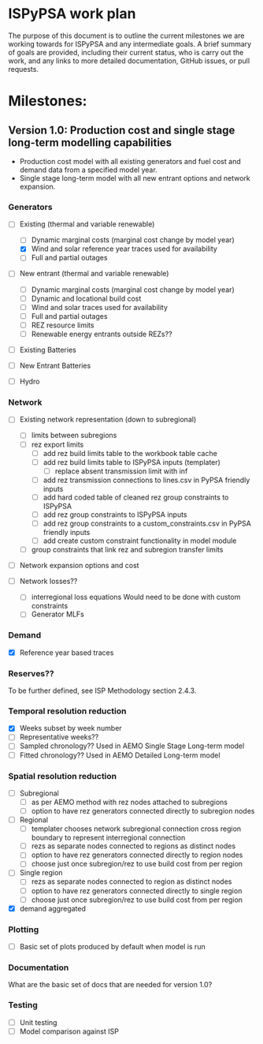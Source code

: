 # ISPyPSA work plan

The purpose of this document is to outline the current milestones we are working towards for ISPyPSA and any 
intermediate goals. A brief summary of goals are provided, including their current status, who is carry out the work,
and any links to more detailed documentation, GitHub issues, or pull requests.

# Milestones:

## Version 1.0: Production cost and single stage long-term modelling capabilities

- Production cost model with all existing generators and fuel cost and demand data from a specified model year.
- Single stage long-term model with all new entrant options and network expansion.

### Generators 

- [ ] Existing (thermal and variable renewable)
  - [ ] Dynamic marginal costs (marginal cost change by model year)
  - [x] Wind and solar reference year traces used for availability
  - [ ] Full and partial outages

- [ ] New entrant (thermal and variable renewable)
  - [ ] Dynamic marginal costs (marginal cost change by model year)
  - [ ] Dynamic and locational build cost
  - [ ] Wind and solar traces used for availability
  - [ ] Full and partial outages 
  - [ ] REZ resource limits
  - [ ] Renewable energy entrants outside REZs??

- [ ] Existing Batteries

- [ ] New Entrant Batteries

- [ ] Hydro

### Network

- [ ] Existing network representation (down to subregional)
  - [ ] limits between subregions
  - [ ] rez export limits
    - [ ] add rez build limits table to the workbook table cache
    - [ ] add rez build limits table to ISPyPSA inputs (templater)
      - [ ] replace absent transmission limit with inf
    - [ ] add rez transmission connections to lines.csv in PyPSA friendly inputs
    - [ ] add hard coded table of cleaned rez group constraints to ISPyPSA
    - [ ] add rez group constraints to ISPyPSA inputs
    - [ ] add rez group constraints to a custom_constraints.csv in PyPSA friendly inputs
    - [ ] add create custom constraint functionality in model module

  - [ ] group constraints that link rez and subregion transfer limits
  
- [ ] Network expansion options and cost

- [ ] Network losses??
  - [ ] interregional loss equations
    Would need to be done with custom constraints 
  - [ ] Generator MLFs

### Demand

- [x] Reference year based traces

### Reserves??

To be further defined, see ISP Methodology section 2.4.3.

### Temporal resolution reduction

- [x] Weeks subset by week number
- [ ] Representative weeks??
- [ ] Sampled chronology??
  Used in AEMO Single Stage Long-term model
- [ ] Fitted chronology??
  Used in AEMO Detailed Long-term model

### Spatial resolution reduction

- [ ] Subregional
  - [ ] as per AEMO method with rez nodes attached to subregions
  - [ ] option to have rez generators connected directly to subregion nodes
  
- [ ] Regional
  - [ ] templater chooses network subregional connection cross region boundary to 
    represent interregional connection
  - [ ] rezs as separate nodes connected to regions as distinct nodes 
  - [ ] option to have rez generators connected directly to region nodes
  - [ ] choose just once subregion/rez to use build cost from per region
  
- [ ] Single region
  - [ ] rezs as separate nodes connected to region as distinct nodes 
  - [ ] option to have rez generators connected directly to single region
  - [ ] choose just once subregion/rez to use build cost from per region

- [x] demand aggregated

### Plotting

- [ ] Basic set of plots produced by default when model is run

### Documentation

What are the basic set of docs that are needed for version 1.0?

### Testing

- [ ] Unit testing
- [ ] Model comparison against ISP